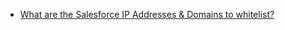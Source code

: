 * [What are the Salesforce IP Addresses & Domains to whitelist?](https://help.salesforce.com/articleView?id=000321501&type=1&mode=1)
